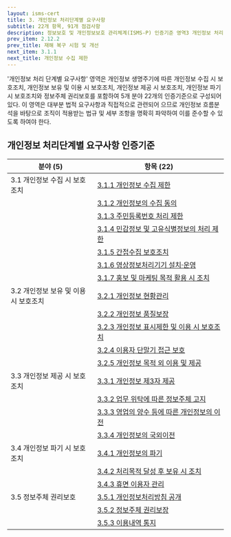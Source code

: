 ```yaml
---
layout: isms-cert
title: 3. 개인정보 처리단계별 요구사항
subtitle: 22개 항목, 91개 점검사항
description: 정보보호 및 개인정보보호 관리체계(ISMS-P) 인증기준 영역3 개인정보 처리단계별 요구사항은 5개 분야, 22개 항목, 91개 점검사항으로 구성되어 있다.
prev_item: 2.12.2 
prev_title: 재해 복구 시험 및 개선
next_item: 3.1.1
next_title: 개인정보 수집 제한
---
```


<!-- ### (항목22개/점검91개/결함88개) -->

'개인정보 처리 단계별 요구사항' 영역은 개인정보 생명주기에 따른 개인정보 수집 시 보호조치, 개인정보 보유 및 이용 시 보호조치, 개인정보 제공 시 보호조치, 개인정보 파기 시 보호조치와 정보주체 권리보호를 포함하여 5개 분야 22개의 인증기준으로 구성되어 있다. 이 영역은 대부분 법적 요구사항과 직접적으로 관련되어 으므로 개인정보 흐름분석을 바탕으로 조직이 적용받는 법규 및 세부 조항을 명확히 파악하여 이를 준수할 수 있도록 하여야 한다.  


## 개인정보 처리단계별 요구사항 인증기준

<style>
table th:first-of-type {
    width: 40%;
}
</style>
| 분야 (5) | 항목 (22) |
| --- | --- |
| 3.1 개인정보 수집 시 보호조치 | [3.1.1 개인정보 수집 제한](3.1.1) |
| | [3.1.2 개인정보의 수집 동의](3.1.2) |
| | [3.1.3 주민등록번호 처리 제한](3.1.3) |
| | [3.1.4 민감정보 및 고유식별정보의 처리 제한](3.1.4) |
| | [3.1.5 간접수집 보호조치](3.1.5) |
| | [3.1.6 영상정보처리기기 설치·운영 ](3.1.6) |
| | [3.1.7 홍보 및 마케팅 목적 활용 시 조치](3.1.7) |
| 3.2 개인정보 보유 및 이용 시 보호조치 | [3.2.1 개인정보 현황관리](3.2.1) |
| | [3.2.2 개인정보 품질보장](3.2.2) |
| | [3.2.3 개인정보 표시제한 및 이용 시 보호조치](3.2.3) |
| | [3.2.4 이용자 단말기 접근 보호](3.2.4) |
| | [3.2.5 개인정보 목적 외 이용 및 제공](3.2.5) |
| 3.3 개인정보 제공 시 보호조치 | [3.3.1 개인정보 제3자 제공](3.3.1) |
| | [3.3.2 업무 위탁에 따른 정보주체 고지](3.3.2) |
| | [3.3.3 영업의 양수 등에 따른 개인정보의 이전](3.3.3) |
| | [3.3.4 개인정보의 국외이전](3.3.4) |
| 3.4 개인정보 파기 시 보호조치 | [3.4.1 개인정보의 파기](3.4.1) |
| | [3.4.2 처리목적 달성 후 보유 시 조치](3.4.2) |
| | [3.4.3 휴면 이용자 관리](3.4.3) |
| 3.5 정보주체 권리보호 | [3.5.1 개인정보처리방침 공개](3.5.1) |
| | [3.5.2 정보주체 권리보장](3.5.2) |
| | [3.5.3 이용내역 통지](3.5.3) |
